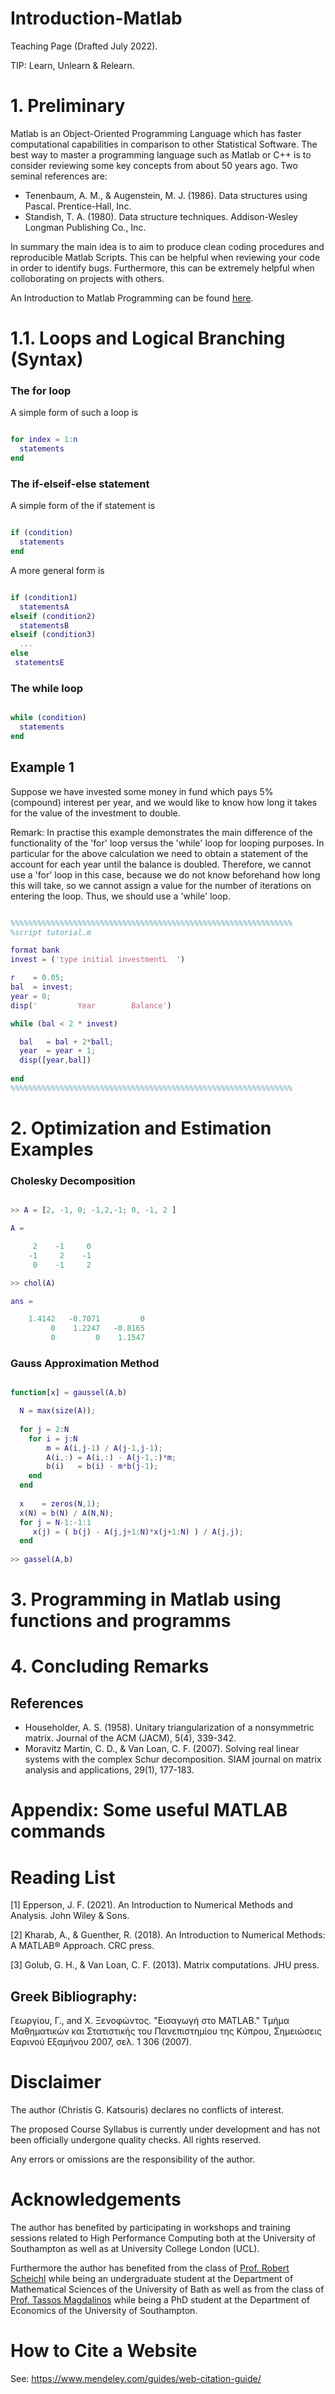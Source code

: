 # Introduction-Matlab
Teaching Page (Drafted July 2022).

TIP: Learn, Unlearn & Relearn.

# 1. Preliminary

Matlab is an Object-Oriented Programming Language which has faster computational capabilities in comparison to other Statistical Software. The best way to master a programming language such as Matlab or C++ is to consider reviewing some key concepts from about 50 years ago. Two seminal references are: 

- Tenenbaum, A. M., & Augenstein, M. J. (1986). Data structures using Pascal. Prentice-Hall, Inc.
- Standish, T. A. (1980). Data structure techniques. Addison-Wesley Longman Publishing Co., Inc.

In summary the main idea is to aim to produce clean coding procedures and reproducible Matlab Scripts. This can be helpful when reviewing your code in order to identify bugs. Furthermore, this can be extremely helpful when colloborating on projects with others.  

An Introduction to Matlab Programming can be found [here](https://uk.mathworks.com/academia/courseware/introduction-to-matlab.html).  


# 1.1. Loops and Logical Branching (Syntax)


### The for loop

A simple form of such a loop is 

```Matlab

for index = 1:n
  statements 
end

```

### The if-elseif-else statement

A simple form of the if statement is 

```Matlab

if (condition)
  statements 
end

```

A more general form is

```Matlab

if (condition1)
  statementsA
elseif (condition2)
  statementsB
elseif (condition3)
  ...
else 
 statementsE

```

### The while loop

```Matlab

while (condition)
  statements 
end

```

## Example 1

Suppose we have invested some money in  fund which pays 5% (compound) interest per year, and we would like to know how long it takes for the value of the investment to double. 

Remark: In practise this example demonstrates the main difference of the functionality of the 'for' loop versus the 'while' loop for looping purposes. In particular for the above calculation we need to obtain a statement of the account for each year until the balance is doubled. Therefore, we cannot use a 'for' loop in this case, because we do not know beforehand how long this will take, so we cannot assign a value for the number of iterations on entering the loop. Thus, we should use a 'while' loop. 

```Matlab

%%%%%%%%%%%%%%%%%%%%%%%%%%%%%%%%%%%%%%%%%%%%%%%%%%%%%%%%%%%%%%%
%script tutorial.m

format bank 
invest = ('type initial investmentL  ')

r    = 0.05;
bal  = invest;
year = 0;
disp('         Year        Balance')

while (bal < 2 * invest)

  bal   = bal + 2*ball;
  year  = year + 1;
  disp([year,bal])
  
end  
%%%%%%%%%%%%%%%%%%%%%%%%%%%%%%%%%%%%%%%%%%%%%%%%%%%%%%%%%%%%%%%

```


# 2. Optimization and Estimation Examples

### Cholesky Decomposition 

```Matlab

>> A = [2, -1, 0; -1,2,-1; 0, -1, 2 ]

A =

     2    -1     0
    -1     2    -1
     0    -1     2

>> chol(A)

ans =

    1.4142   -0.7071         0
         0    1.2247   -0.8165
         0         0    1.1547

```

### Gauss Approximation Method

```Matlab

function[x] = gaussel(A,b)

  N = max(size(A));
  
  for j = 2:N
    for i = j:N
        m = A(i,j-1) / A(j-1,j-1);
        A(i,:) = A(i,:) - A(j-1,:)*m;
        b(i)   = b(i) - m*b(j-1);
    end    
  end
  
  x    = zeros(N,1);
  x(N) = b(N) / A(N,N);
  for j = N-1:-1:1
     x(j) = ( b(j) - A(j,j+1:N)*x(j+1:N) ) / A(j,j);
  end
  
>> gassel(A,b)

```


# 3. Programming in Matlab using functions and programms







# 4. Concluding Remarks


## References

- Householder, A. S. (1958). Unitary triangularization of a nonsymmetric matrix. Journal of the ACM (JACM), 5(4), 339-342.
- Moravitz Martin, C. D., & Van Loan, C. F. (2007). Solving real linear systems with the complex Schur decomposition. SIAM journal on matrix analysis and applications, 29(1), 177-183.


# Appendix: Some useful MATLAB commands







# Reading List

[1] Epperson, J. F. (2021). An Introduction to Numerical Methods and Analysis. John Wiley & Sons.

[2] Kharab, A., & Guenther, R. (2018). An Introduction to Numerical Methods: A MATLAB® Approach. CRC press.

[3] Golub, G. H., & Van Loan, C. F. (2013). Matrix computations. JHU press.

## Greek Bibliography:

Γεωργίου, Γ., and Χ. Ξενοφώντος. "Εισαγωγή στο MATLAB." Τμήμα Μαθηματικών και Στατιστικής του Πανεπιστημίου της Κύπρου, Σημειώσεις Εαρινού Εξαμήνου 2007, σελ. 1 306 (2007).


# Disclaimer

The author (Christis G. Katsouris) declares no conflicts of interest.

The proposed Course Syllabus is currently under development and has not been officially undergone quality checks. All rights reserved.

Any errors or omissions are the responsibility of the author.

# Acknowledgements

The author has benefited by participating in workshops and training sessions related to High Performance Computing both at the University of Southampton as well as at University College London (UCL).

Furthermore the author has benefited from the class of [Prof. Robert Scheichl](https://katana.iwr.uni-heidelberg.de/people/rob/) while being an undergraduate student at the Department of Mathematical Sciences of the University of Bath as well as from the class of [Prof. Tassos Magdalinos](https://sites.google.com/site/tmagdalinos/home) while being a PhD student at the Department of Economics of the University of Southampton. 


# How to Cite a Website

See: https://www.mendeley.com/guides/web-citation-guide/
